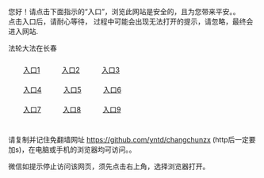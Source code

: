 您好！请点击下面指示的“入口”，浏览此网站是安全的，且为您带来平安。。 <br/>
点击入口后，请耐心等待， 过程中可能会出现无法打开的提示，请忽略，最终会进入网站. </br>

法轮大法在长春<br/>
<div style="padding:10px"><a style="margin:20px" target="_blank" href="https://d1n3wtg6ukbvgr.cloudfront.net/2Qpsp?sjwdtnnl" id="ccLink1" rel="nofollow">入口1</a> <a target="_blank" style="margin:20px" href="https://d3ryrlqfwpmu3g.cloudfront.net/2Qpsp?ojjuwtif" id="ccLink2" rel="nofollow">入口2</a> <a style="margin:20px" target="_blank" href="https://dl9axa5cro5x5.cloudfront.net/2Qpsp?vkmsv" id="ccLink3" rel="nofollow">入口3</a></div>

<div style="padding:10px" ><a style="margin:20px" target="_blank" href="https://d1n3wtg6ukbvgr.cloudfront.net/2Qpsp?sjwdtnnl" id="ccLink4" rel="nofollow">入口4</a> <a style="margin:20px" href="https://d3ryrlqfwpmu3g.cloudfront.net/2Qpsp?ojjuwtif" target="_blank" id="ccLink5" rel="nofollow">入口5</a> <a style="margin:20px" href="https://dl9axa5cro5x5.cloudfront.net/2Qpsp?vkmsv" target="_blank" id="ccLink6" rel="nofollow">入口6</a></div>

<div style="padding:10px"><a style="margin:20px" target="_blank" href="https://d1n3wtg6ukbvgr.cloudfront.net/2Qpsp?sjwdtnnl" id="ccLink7" rel="nofollow">入口7</a> <a style="margin:20px" href="https://d3ryrlqfwpmu3g.cloudfront.net/2Qpsp?ojjuwtif" target="_blank" id="ccLink8" rel="nofollow">入口8</a> <a style="margin:20px" target="_blank" href="https://dl9axa5cro5x5.cloudfront.net/2Qpsp?vkmsv" id="ccLink9" rel="nofollow">入口9</a></div>

<br/>



请复制并记住免翻墙网址 https://github.com/yntd/changchunzx (http后一定要加s)，在电脑或手机的浏览器均可访问。。<br/>

微信如提示停止访问该网页，须先点击右上角，选择浏览器打开。
